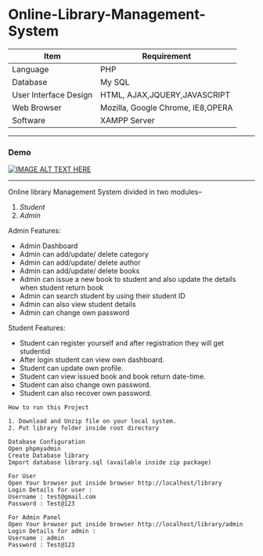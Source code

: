 # Online-Library-Management-System

|Item                 |Requirement                      |
|---------------------|---------------------------------|
|Language             |PHP                              |
|Database             |My SQL                           |
|User Interface Design|HTML, AJAX,JQUERY,JAVASCRIPT     |
|Web Browser          |Mozilla, Google Chrome, IE8,OPERA|
|Software             |XAMPP Server                     |

---
### Demo

[![IMAGE ALT TEXT HERE](http://img.youtube.com/vi/KPxDg4xcjJE/0.jpg)](http://www.youtube.com/watch?v=KPxDg4xcjJE)

---
Online library Management System divided in two modules–
1. _Student_
2. _Admin_

Admin Features:
- Admin Dashboard
- Admin can add/update/ delete category
- Admin can add/update/ delete author
- Admin can add/update/ delete books
- Admin can issue a new book to student and also update the details when student return book
- Admin can search student by using their student ID
- Admin can also view student details
- Admin can change own password

Student Features:
- Student can register yourself and after registration they will get studentid
- After login student can view own dashboard.
- Student can update own profile.
- Student can view issued book and book return date-time.
- Student can also change own password.
- Student can also recover own password.

```
How to run this Project

1. Download and Unzip file on your local system.  
2. Put library folder inside root directory  

Database Configuration 
Open phpmyadmin  
Create Database library  
Import database library.sql (available inside zip package)  

For User  
Open Your browser put inside browser http://localhost/library
Login Details for user :
Username : test@gmail.com  
Password : Test@123  

For Admin Panel
Open Your browser put inside browser http://localhost/library/admin  
Login Details for admin :  
Username : admin  
Password : Test@123
```
